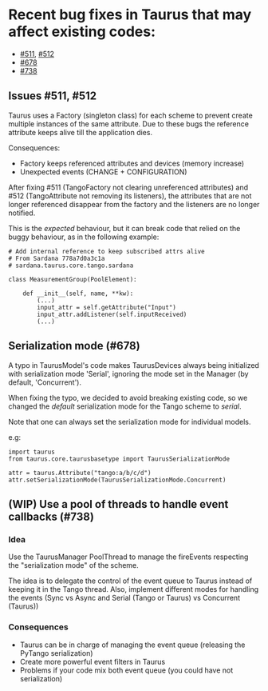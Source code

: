 # Recent bug fixes in Taurus that may affect existing codes: 

 - [#511](https://github.com/taurus-org/taurus/issues/511), [#512](https://github.com/taurus-org/taurus/issues/512)
 - [#678](https://github.com/taurus-org/taurus/issues/678) 
 - [#738](https://github.com/taurus-org/taurus/issues/738)

## Issues #511, #512
Taurus uses a Factory (singleton class) for each scheme to prevent create
multiple instances of the same attribute.
Due to these bugs the reference attribute keeps alive till the application dies.

Consequences:
- Factory keeps referenced attributes and devices (memory increase) 
- Unexpected events (CHANGE + CONFIGURATION)


After fixing #511 (TangoFactory not clearing unreferenced attributes) and #512
(TangoAttribute not removing its listeners), the attributes that
are not longer referenced disappear from the factory and the listeners are no
longer notified. 

This is the *expected* behaviour, but it can break code that relied on the buggy 
behaviour, as in the following example:

```
# Add internal reference to keep subscribed attrs alive
# From Sardana 778a7d0a3c1a
# sardana.taurus.core.tango.sardana

class MeasurementGroup(PoolElement):

    def __init__(self, name, **kw):
        (...)
        input_attr = self.getAttribute("Input")
        input_attr.addListener(self.inputReceived)
        (...)

```


## Serialization mode (#678)

A typo in TaurusModel's code makes TaurusDevices always being
initialized with serialization mode 'Serial', ignoring the mode set
in the Manager (by default, 'Concurrent').

When fixing the typo, we decided to avoid breaking existing code, so we changed
the *default* serialization mode for the Tango scheme to *serial*.

Note that one can always set the serialization mode for individual models.

e.g:
```
import taurus
from taurus.core.taurusbasetype import TaurusSerializationMode

attr = taurus.Attribute("tango:a/b/c/d")
attr.setSerializationMode(TaurusSerializationMode.Concurrent) 
```

## (WIP) Use a pool of threads to handle event callbacks (#738)

### Idea

Use the TaurusManager PoolThread to manage the fireEvents
respecting the "serialization mode" of the scheme.

The idea is to delegate the control of the event queue to Taurus instead of 
keeping it in the Tango thread. Also,  implement different modes for handling 
the events (Sync vs Async and Serial (Tango or Taurus) vs Concurrent (Taurus))

### Consequences

- Taurus can be in charge of managing the event queue (releasing the PyTango
serialization)
- Create more powerful event filters in Taurus
- Problems if your code mix both event queue (you could have not serialization)

